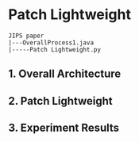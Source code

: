 # Patch Lightweight

```
JIPS paper
|---OverallProcess1.java
|-----Patch Lightweight.py
```

## 1. Overall Architecture

## 2. Patch Lightweight

## 3. Experiment Results
